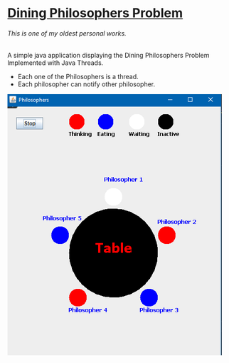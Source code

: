 # [Dining Philosophers Problem](https://en.wikipedia.org/wiki/Dining_philosophers_problem "Dining Philosophers Problem")
###### This is one of my oldest personal works.
A simple java application displaying the Dining Philosophers Problem Implemented with Java Threads.

- Each one of the Philosophers is a thread.
- Each philosopher can notify other philosopher.


![](https://github.com/Gi-Guy/DiningPhilosophersProblem/blob/main/Philosophers.png?raw=true)
